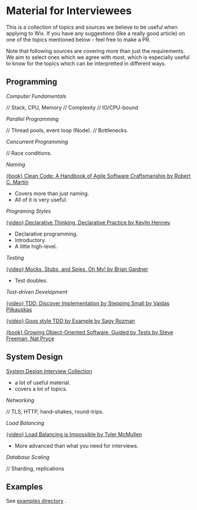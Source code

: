 # Material for Interviewees

This is a collection of topics and sources we believe to be useful when applying to Wix. If you have any suggestions (like a really good article) on one of the topics mentioned below - feel free to make a PR.

Note that following sources are covering more than just the requirements. We aim to select ones which we agree with most, which is especially useful to know for the topics which can be interpretted in different ways.

## Programming

*Computer Fundamentals*

// Stack, CPU, Memory
// Complexity
// IO/CPU-bound

*Parallel Programming*

// Thread pools, event loop (Node).
// Bottlenecks.

*Concurrent Programming*

// Race conditions.

*Naming*

[{book} Clean Code: A Handbook of Agile Software Craftsmanship by Robert C. Martin]
- Covers more than just naming.
- All of it is very useful.

*Programing Styles*

[{video} Declarative Thinking, Declarative Practice by Kevlin Henney]
- Declarative programming.
- Introductory.
- A little high-level.

*Testing*

[{video} Mocks, Stubs, and Spies, Oh My! by Brian Gardner]
- Test doubles.

*Test-driven Development*

[{video} TDD: Discover Implementation by Stepping Small by Vaidas Pilkauskas]

[{video} Goos style TDD by Example by Sagy Rozman]

[{book} Growing Object-Oriented Software, Guided by Tests by Steve Freeman, Nat Pryce]

## System Design

[System Design Interview Collection]
- a lot of useful material.
- covers a lot of topics.

*Networking*

// TLS, HTTP, hand-shakes, round-trips.

*Load Balancing*

[{video} Load Balancing is Impossible by Tyler McMullen]
- More advanced than what you need for interviews.

*Database Scaling*

// Sharding, replications

## Examples

See [examples directory](./examples) .

[{video} Load Balancing is Impossible by Tyler McMullen]: https://www.youtube.com/watch?v=gas2v1emubU
[{video} TDD: Discover Implementation by Stepping Small by Vaidas Pilkauskas]: https://www.youtube.com/watch?v=EuXmP2uM-Wk
[{video} Goos style TDD by Example by Sagy Rozman]: https://www.youtube.com/watch?v=zcQOjYXe8vM
[{video} Declarative Thinking, Declarative Practice by Kevlin Henney]: https://www.youtube.com/watch?v=NSzsYWckGd4
[System Design Interview Collection]: https://github.com/checkcheckzz/system-design-interview
[{video} Mocks, Stubs, and Spies, Oh My! by Brian Gardner]: https://www.youtube.com/watch?v=tVCSKsMtXn0
[{book} Clean Code: A Handbook of Agile Software Craftsmanship by Robert C. Martin]: https://www.goodreads.com/book/show/3735293-clean-code
[{book} Growing Object-Oriented Software, Guided by Tests by Steve Freeman, Nat Pryce]: https://www.goodreads.com/book/show/4268826-growing-object-oriented-software-guided-by-tests
